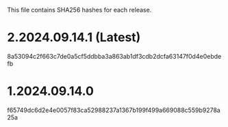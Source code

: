 This file contains SHA256 hashes for each release.

# 2.2024.09.14.1 (Latest)
8a53094c2f663c7de0a5cf5ddbba3a863ab1df3cdb2dcfa63147f0d4e0ebdefb

# 1.2024.09.14.0
f65749dc6d2e4e0057f83ca52988237a1367b199f499a669088c559b9278a25a

